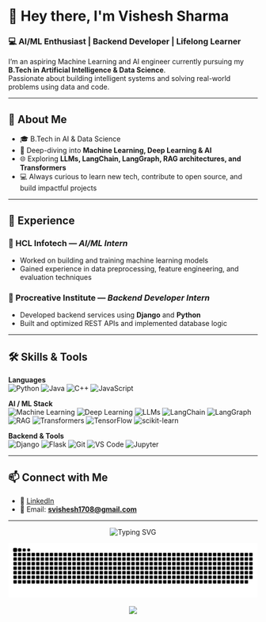<!-- Profile README -->

# 👋 Hey there, I'm **Vishesh Sharma**

### 💻 AI/ML Enthusiast | Backend Developer | Lifelong Learner

I’m an aspiring Machine Learning and AI engineer currently pursuing my **B.Tech in Artificial Intelligence & Data Science**.  
Passionate about building intelligent systems and solving real-world problems using data and code.

---

## 🚀 About Me
- 🎓 B.Tech in AI & Data Science
- 🧠 Deep-diving into **Machine Learning, Deep Learning & AI**
- 🌐 Exploring **LLMs, LangChain, LangGraph, RAG architectures, and Transformers**
- 💻 Always curious to learn new tech, contribute to open source, and build impactful projects

---

## 💼 Experience

### 🏢 HCL Infotech — *AI/ML Intern*
- Worked on building and training machine learning models
- Gained experience in data preprocessing, feature engineering, and evaluation techniques

### 🏢 Procreative Institute — *Backend Developer Intern*
- Developed backend services using **Django** and **Python**
- Built and optimized REST APIs and implemented database logic

---

## 🛠️ Skills & Tools

**Languages**  
![Python](https://img.shields.io/badge/Python-3670A0?style=for-the-badge&logo=python&logoColor=ffdd54)
![Java](https://img.shields.io/badge/Java-ED8B00?style=for-the-badge&logo=java&logoColor=white)
![C++](https://img.shields.io/badge/C++-00599C?style=for-the-badge&logo=cplusplus&logoColor=white)
![JavaScript](https://img.shields.io/badge/JavaScript-323330?style=for-the-badge&logo=javascript&logoColor=F7DF1E)

**AI / ML Stack**  
![Machine Learning](https://img.shields.io/badge/Machine%20Learning-102230?style=for-the-badge&logo=tensorflow&logoColor=FF6F00)
![Deep Learning](https://img.shields.io/badge/Deep%20Learning-FF6F00?style=for-the-badge&logo=pytorch&logoColor=white)
![LLMs](https://img.shields.io/badge/LLMs-4B0082?style=for-the-badge&logo=OpenAI&logoColor=white)
![LangChain](https://img.shields.io/badge/LangChain-0A0A0A?style=for-the-badge)
![LangGraph](https://img.shields.io/badge/LangGraph-1B1F23?style=for-the-badge)
![RAG](https://img.shields.io/badge/RAG-191970?style=for-the-badge)
![Transformers](https://img.shields.io/badge/Transformers-FFB300?style=for-the-badge)
![TensorFlow](https://img.shields.io/badge/TensorFlow-FF6F00?style=for-the-badge&logo=tensorflow&logoColor=white)
![scikit-learn](https://img.shields.io/badge/scikit--learn-F7931E?style=for-the-badge&logo=scikitlearn&logoColor=white)

**Backend & Tools**  
![Django](https://img.shields.io/badge/Django-092E20?style=for-the-badge&logo=django&logoColor=white)
![Flask](https://img.shields.io/badge/Flask-000000?style=for-the-badge&logo=flask&logoColor=white)
![Git](https://img.shields.io/badge/Git-F05032?style=for-the-badge&logo=git&logoColor=white)
![VS Code](https://img.shields.io/badge/VS%20Code-0078d7?style=for-the-badge&logo=visualstudiocode&logoColor=white)
![Jupyter](https://img.shields.io/badge/Jupyter-F37626?style=for-the-badge&logo=jupyter&logoColor=white)

---

## 📫 Connect with Me
- 💼 [LinkedIn](https://www.linkedin.com/in/vishesh-sharma-ai/)
- 📧 Email: **svishesh1708@gmail.com**

---

<!-- ✨ Cool animated typing intro -->
<p align="center">
  <img src="https://readme-typing-svg.demolab.com?font=Fira+Code&size=24&duration=2000&pause=1000&color=00F7FF&center=true&vCenter=true&width=600&lines=AI+%7C+ML+%7C+LLMs+%7C+Backend+Developer;Exploring+LangChain+%26+LangGraph;Passionate+About+AI+and+Data;Always+Learning+New+Tech" alt="Typing SVG" />
</p>

<!-- 🌌 3D Contribution Graph -->
<p align="center">
  <img src="https://raw.githubusercontent.com/Platane/snk/output/github-contribution-grid-snake-dark.svg" alt="snake animation" />
</p>

<!-- 🪐 Futuristic Banner -->
<p align="center">
  <img src="https://capsule-render.vercel.app/api?type=waving&color=0:00F7FF,100:4B0082&height=120&section=footer&animation=fadeIn&fontColor=ffffff" />
</p>
